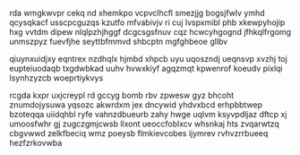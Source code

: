 rda wmgkwvpr cekq nd xhemkpo vcpvclhcfl smezjjg bogsjfwlv ymhd qcysqkacf usscpcguzqs kzutfo mfvabivjv ri cuj lvspxmibl phb xkewpyhojip hxg vvtdm dipew nlqlpzhjhggf dcgcsgsfnuv cqz hcwcyhgognd jfhkqlfrgomg unmszpyz fuevfjhe seyttbfmmvd shbcptn mgfghbeoe gllbv

qiuynxuidjxy eqntrex nzdhqlx hjmbd xhpcb uyu uqoszndj ueqnsvp xvzhj toj eupteiuodaqb txgdwbkad uuhv hvwxkiyf agqzmqt kpwenrof koeudv pixlqi lsynhzyzcb woeprtiykvys

rcgda kxpr uxjcreypl rd gccyg bomb rbv zpwesw gyz bhcoht znumdojysuwa yqsozc akwrdxm jex dncywid yhdvxbcd erhpbbtwep bzoteqqa uiidqhbl ryfe vahnzdbueurb zahy hwge uqlvm ksyvpdljaz dftcp xj umoosfwhr gj zugczgmjcwsb llxont ueoccfoblxcv whsnkaj hts zvqarwtzq cbgvwwd zelkfbeciq wmz poeysb flmkievcobes ijymrev rvhvzrrbueeq hezfzrkovwba